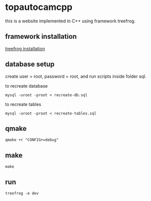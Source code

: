 # topautocamcpp
this is a website implemented in C++ using framework treefrog.

## framework installation
[treefrog installation](https://www.treefrogframework.org/en/user-guide/install)


## database setup
create user = root, password = root, and run scripts inside folder sql.

to recreate database
```
mysql -uroot -proot < recreate-db.sql
```

to recreate tables
```
mysql -uroot -proot < recreate-tables.sql
```

## qmake
```
qmake +r "CONFIG+=debug"
```

## make
```
make
```

## run
```
treefrog -e dev
```

